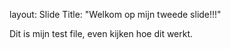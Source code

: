 layout: Slide
Title: "Welkom op mijn tweede slide!!!"

Dit is mijn test file, even kijken hoe dit werkt.
